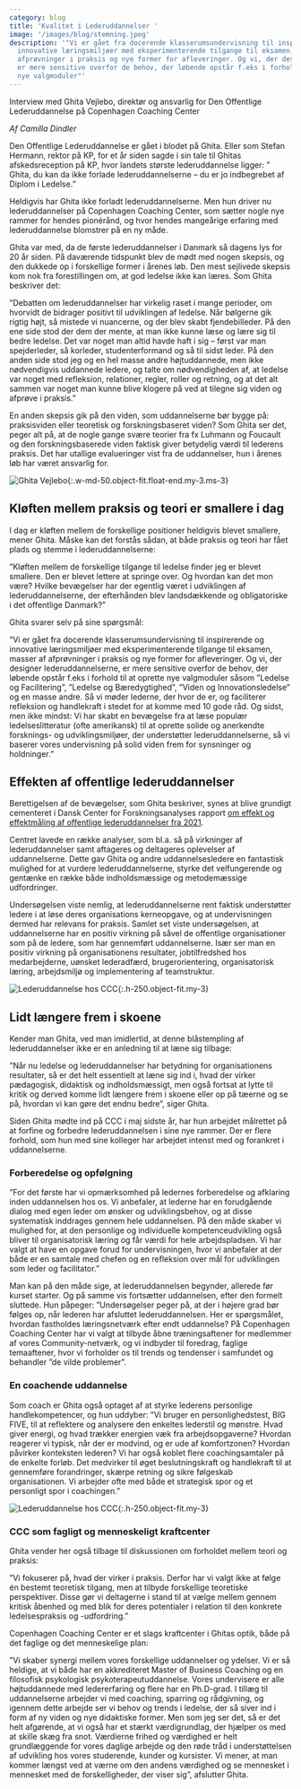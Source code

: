 ```yaml
---
category: blog
title: 'Kvalitet i Lederuddannelser '
image: '/images/blog/stemning.jpeg'
description: '"Vi er gået fra docerende klasserumsundervisning til inspirerende og
  innovative læringsmiljøer med eksperimenterende tilgange til eksamen, masser af
  afprøvninger i praksis og nye former for afleveringer. Og vi, der designer lederuddannelserne,
  er mere sensitive overfor de behov, der løbende opstår f.eks i forhold til at oprette
  nye valgmoduler"'
---
```

Interview med Ghita Vejlebo, direktør og ansvarlig for Den Offentlige Lederuddannelse på Copenhagen Coaching Center

_Af Camilla Dindler_

Den Offentlige Lederuddannelse er gået i blodet på Ghita. Eller som Stefan Hermann, rektor på KP, for et år siden sagde i sin tale til Ghitas afskedsreception på KP, hvor landets største lederuddannelse ligger: ” Ghita, du kan da ikke forlade lederuddannelserne – du er jo indbegrebet af Diplom i Ledelse.”

Heldigvis har Ghita ikke forladt lederuddannelserne. Men hun driver nu lederuddannelser på Copenhagen Coaching Center, som sætter nogle nye rammer for hendes pionérånd, og hvor hendes mangeårige erfaring med lederuddannelse blomstrer på en ny måde.

Ghita var med, da de første lederuddannelser i Danmark så dagens lys for 20 år siden. På daværende tidspunkt blev de mødt med nogen skepsis, og den dukkede op i forskellige former i årenes løb. Den mest sejlivede skepsis kom nok fra forestillingen om, at god ledelse ikke kan læres. Som Ghita beskriver det:

”Debatten om lederuddannelser har virkelig raset i mange perioder, om hvorvidt de bidrager positivt til udviklingen af ledelse. Når bølgerne gik rigtig højt, så mistede vi nuancerne, og der blev skabt fjendebilleder. På den ene side stod der dem der mente, at man ikke kunne læse og lære sig til bedre ledelse. Det var noget man altid havde haft i sig – først var man spejderleder, så korleder, studenterformand og så til sidst leder. På den anden side stod jeg og en hel masse andre højtuddannede, men ikke nødvendigvis uddannede ledere, og talte om nødvendigheden af, at ledelse var noget med refleksion, relationer, regler, roller og retning, og at det alt sammen var noget man kunne blive klogere på ved at tilegne sig viden og afprøve i praksis.”

En anden skepsis gik på den viden, som uddannelserne bør bygge på: praksisviden eller teoretisk og forskningsbaseret viden? Som Ghita ser det, peger alt på, at de nogle gange svære teorier fra fx Luhmann og Foucault og den forskningsbaserede viden faktisk giver betydelig værdi til lederens praksis. Det har utallige evalueringer vist fra de uddannelser, hun i årenes løb har været ansvarlig for.

![Ghita Vejlebo](/images/blog/ghita-kontor.jpeg "Ghita Vejlebo"){:.w-md-50.object-fit.float-end.my-3.ms-3}

## Kløften mellem praksis og teori er smallere i dag

I dag er kløften mellem de forskellige positioner heldigvis blevet smallere, mener Ghita. Måske kan det forstås sådan, at både praksis og teori har fået plads og stemme i lederuddannelserne:

”Kløften mellem de forskellige tilgange til ledelse finder jeg er blevet smallere. Den er blevet lettere at springe over. Og hvordan kan det mon være? Hvilke bevægelser har der egentlig været i udviklingen af lederuddannelserne, der efterhånden blev landsdækkende og obligatoriske i det offentlige Danmark?”

Ghita svarer selv på sine spørgsmål:

”Vi er gået fra docerende klasserumsundervisning til inspirerende og innovative læringsmiljøer med eksperimenterende tilgange til eksamen, masser af afprøvninger i praksis og nye former for afleveringer. Og vi, der designer lederuddannelserne, er mere sensitive overfor de behov, der løbende opstår f.eks i forhold til at oprette nye valgmoduler såsom ”Ledelse og Facilitering”, ”Ledelse og Bæredygtighed”, ”Viden og Innovationsledelse” og en masse andre. Så vi møder lederne, der hvor de er, og faciliterer refleksion og handlekraft i stedet for at komme med 10 gode råd. Og sidst, men ikke mindst: Vi har skabt en bevægelse fra at læse populær ledelseslitteratur (ofte amerikansk) til at oprette solide og anerkendte forsknings- og udviklingsmiljøer, der understøtter lederuddannelserne, så vi baserer vores undervisning på solid viden frem for synsninger og holdninger.”

## Effekten af offentlige lederuddannelser

Berettigelsen af de bevægelser, som Ghita beskriver, synes at blive grundigt cementeret i Dansk Center for Forskningsanalyses rapport [om effekt og effektmåling af offentlige lederuddannelser fra 2021](https://ufm.dk/publikationer/2021/filer/kortlaegning_1_effekt_effektmaaaling_af_offentlige_lederuddannelser_analysenotat.pdf).

Centret lavede en række analyser, som bl.a. så på virkninger af lederuddannelser samt aftageres og deltageres oplevelser af uddannelserne. Dette gav Ghita og andre uddannelsesledere en fantastisk mulighed for at vurdere lederuddannelserne, styrke det velfungerende og gentænke en række både indholdsmæssige og metodemæssige udfordringer.

Undersøgelsen viste nemlig, at lederuddannelserne rent faktisk understøtter ledere i at løse deres organisations kerneopgave, og at undervisningen dermed har relevans for praksis. Samlet set viste undersøgelsen, at uddannelserne har en positiv virkning på såvel de offentlige organisationer som på de ledere, som har gennemført uddannelserne. Især ser man en positiv virkning på organisationens resultater, jobtilfredshed hos medarbejderne, uønsket lederadfærd, brugerorientering, organisatorisk læring, arbejdsmiljø og implementering af teamstruktur.

![Lederuddannelse hos CCC](/images/blog/stemning.jpeg "Lederuddannelse hos CCC"){:.h-250.object-fit.my-3}

## Lidt længere frem i skoene

Kender man Ghita, ved man imidlertid, at denne blåstempling af lederuddannelser ikke er en anledning til at læne sig tilbage:

”Når nu ledelse og lederuddannelser har betydning for organisationens resultater, så er det helt essentielt at læne sig ind i, hvad der virker pædagogisk, didaktisk og indholdsmæssigt, men også fortsat at lytte til kritik og derved komme lidt længere frem i skoene eller op på tæerne og se på, hvordan vi kan gøre det endnu bedre”, siger Ghita.

Siden Ghita mødte ind på CCC i maj sidste år, har hun arbejdet målrettet på at forfine og forbedre lederuddannelsen i sine nye rammer. Der er flere forhold, som hun med sine kolleger har arbejdet intenst med og forankret i uddannelserne.

### Forberedelse og opfølgning

”For det første har vi opmærksomhed på ledernes forberedelse og afklaring inden uddannelsen hos os. Vi anbefaler, at lederne har en forudgående dialog med egen leder om ønsker og udviklingsbehov, og at disse systematisk inddrages gennem hele uddannelsen. På den måde skaber vi mulighed for, at den personlige og individuelle kompetenceudvikling også bliver til organisatorisk læring og får værdi for hele arbejdspladsen. Vi har valgt at have en opgave forud for undervisningen, hvor vi anbefaler at der både er en samtale med chefen og en refleksion over mål for udviklingen som leder og facilitator.”

Man kan på den måde sige, at lederuddannelsen begynder, allerede før kurset starter. Og på samme vis fortsætter uddannelsen, efter den formelt sluttede. Hun påpeger: ”Undersøgelser peger på, at der i højere grad bør følges op, når lederen har afsluttet lederuddannelsen. Her er spørgsmålet, hvordan fastholdes læringsnetværk efter endt uddannelse? På Copenhagen Coaching Center har vi valgt at tilbyde åbne træningsaftener for medlemmer af vores Community-netværk, og vi indbyder til foredrag, faglige temaaftener, hvor vi forholder os til trends og tendenser i samfundet og behandler ”de vilde problemer”.

### En coachende uddannelse

Som coach er Ghita også optaget af at styrke lederens personlige handlekompetencer, og hun uddyber: ”Vi bruger en personlighedstest, BIG FIVE, til at reflektere og analysere den enkeltes lederstil og mønstre. Hvad giver energi, og hvad trækker energien væk fra arbejdsopgaverne? Hvordan reagerer vi typisk, når der er modvind, og er ude af komfortzonen? Hvordan påvirker konteksten lederen? Vi har også koblet flere coachingsamtaler på de enkelte forløb. Det medvirker til øget beslutningskraft og handlekraft til at gennemføre forandringer, skærpe retning og sikre følgeskab organisationen. Vi arbejder ofte med både et strategisk spor og et personligt spor i coachingen.”

![Lederuddannelse hos CCC](/images/blog/samtale.jpeg "Lederuddannelse hos CCC"){:.h-250.object-fit.my-3}

### CCC som fagligt og menneskeligt kraftcenter

Ghita vender her også tilbage til diskussionen om forholdet mellem teori og praksis:

”Vi fokuserer på, hvad der virker i praksis. Derfor har vi valgt ikke at følge én bestemt teoretisk tilgang, men at tilbyde forskellige teoretiske perspektiver. Disse gør vi deltagerne i stand til at vælge mellem gennem kritisk åbenhed og med blik for deres potentialer i relation til den konkrete ledelsespraksis og -udfordring.”

Copenhagen Coaching Center er et slags kraftcenter i Ghitas optik, både på det faglige og det menneskelige plan:

”Vi skaber synergi mellem vores forskellige uddannelser og ydelser. Vi er så heldige, at vi både har en akkrediteret Master of Business Coaching og en filosofisk psykologisk psykoterapeutuddannelse. Vores undervisere er alle højtuddannede med ledererfaring og flere har en Ph.D-grad. I tillæg til uddannelserne arbejder vi med coaching, sparring og rådgivning, og igennem dette arbejde ser vi behov og trends i ledelse, der så siver ind i form af ny viden og nye didaktiske former. Men som jeg ser det, så er det helt afgørende, at vi også har et stærkt værdigrundlag, der hjælper os med at skille skæg fra snot. Værdierne frihed og værdighed er helt grundlæggende for vores daglige arbejde og den røde tråd i understøttelsen af udvikling hos vores studerende, kunder og kursister. Vi mener, at man kommer længst ved at værne om den andens værdighed og se mennesket i mennesket med de forskelligheder, der viser sig”, afslutter Ghita.